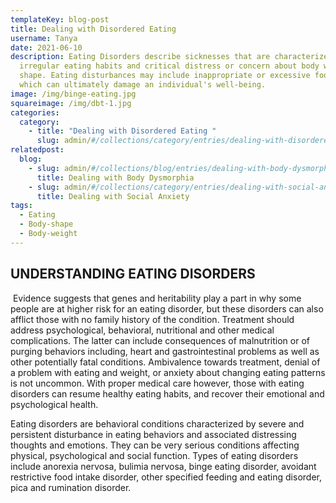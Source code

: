 ```yaml
---
templateKey: blog-post
title: Dealing with Disordered Eating
username: Tanya
date: 2021-06-10
description: Eating Disorders describe sicknesses that are characterized by
  irregular eating habits and critical distress or concern about body weight or
  shape. Eating disturbances may include inappropriate or excessive food intake
  which can ultimately damage an individual's well-being.
image: /img/binge-eating.jpg
squareimage: /img/dbt-1.jpg
categories:
  category:
    - title: "Dealing with Disordered Eating "
      slug: admin/#/collections/category/entries/dealing-with-disordered-eating
relatedpost:
  blog:
    - slug: admin/#/collections/blog/entries/dealing-with-body-dysmorphia?ref=workflow
      title: Dealing with Body Dysmorphia
    - slug: admin/#/collections/category/entries/dealing-with-social-anxiety?ref=workflow
      title: Dealing with Social Anxiety
tags:
  - Eating
  - Body-shape
  - Body-weight
---
```

<!--StartFragment-->

## **UNDERSTANDING EATING DISORDERS**

 Evidence suggests that genes and heritability play a part in why some people are at higher risk for an eating disorder, but these disorders can also afflict those with no family history of the condition. Treatment should address psychological, behavioral, nutritional and other medical complications. The latter can include consequences of malnutrition or of purging behaviors including, heart and gastrointestinal problems as well as other potentially fatal conditions. Ambivalence towards treatment, denial of a problem with eating and weight, or anxiety about changing eating patterns is not uncommon. With proper medical care however, those with eating disorders can resume healthy eating habits, and recover their emotional and psychological health.

Eating disorders are behavioral conditions characterized by severe and persistent disturbance in eating behaviors and associated distressing thoughts and emotions. They can be very serious conditions affecting physical, psychological and social function. Types of eating disorders include anorexia nervosa, bulimia nervosa, binge eating disorder, avoidant restrictive food intake disorder, other specified feeding and eating disorder, pica and rumination disorder.

<!--EndFragment-->